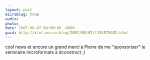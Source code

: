 ```yaml
---
layout: post
microblog: true
audio: 
photo: 
date: 2007-08-07 00:00:00 -0000
guid: http://xtof.micro.blog/2007/08/07/t191875482.html
---
```

cool news et encore un grand merci à Pierre de me "sponsoriser" le séminaire microformats à dconstruct ;)
